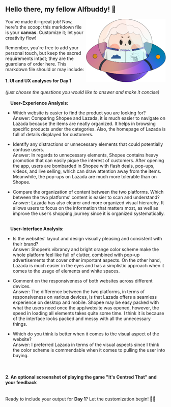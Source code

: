 ## Hello there, my fellow Alfbuddy! 💖

<img align="right" width="250px" src="../../assets/alf/alf-ufo.png">

You've made it—great job! Now, here's the scoop: this markdown file is your **canvas**. Customize it; let your creativity flow!

Remember, you're free to add your personal touch, but keep the sacred requirements intact; they are the guardians of order here. This markdown file should or may include:

#### 1. UI and UX analyses for Day 1

_(just choose the questions you would like to answer and make it concise)_
<br/><br/>
&nbsp;&nbsp;&nbsp;&nbsp;**User-Experience Analysis:**<br/>

-   Which website is easier to find the product you are looking for?<br/>
    Answer: Comparing Shopee and Lazada, it is much easier to navigate on Lazada because the items are neatly organized. It helps in browsing specific products under the categories. Also, the homepage of Lazada is full of details displayed for customers. 

-   Identify any distractions or unnecessary elements that could potentially confuse users.<br/>
    Answer: In regards to unnecessary elements, Shopee contains heavy promotion that can easily pique the interest of customers. After opening the app, users are bombarded in Shopee with flash deals, pop-ups, videos, and live selling, which can draw attention away from the items. Meanwhile, the pop-ups on Lazada are much more tolerable than on Shopee.

-   Compare the organization of content between the two platforms. Which between the two platforms’ content is easier to scan and understand?<br/>
    Answer: Lazada has also clearer and more organized visual hierarchy. It allows users to focus on the information that matters most, as well as improve the user’s shopping journey since it is organized systematically. 

<br/> &nbsp;&nbsp;&nbsp;&nbsp;**User-Interface Analysis:**

-   Is the websites’ layout and design visually pleasing and consistent with their brand?<br/>
    Answer: Shopee’s vibrancy and bright orange color scheme make the whole platform feel like full of clutter, combined with pop-up advertisements that cover other important aspects. On the other hand, Lazada is much easier in the eyes and has a simplistic approach when it comes to the usage of elements and white spaces. 
    
-   Comment on the responsiveness of both websites across different devices.<br/>
    Answer: The difference between the two platforms, in terms of responsiveness on various devices, is that Lazada offers a seamless experience on desktop and mobile. Shopee may be easy packed with what the users need once the app/website was opened, however, the speed in loading all elements takes quite some time. I think it is because of the interface looks packed and messy with all the unnecessary things.
    
-   Which do you think is better when it comes to the visual aspect of the website?<br/>
    Answer: I preferred Lazada in terms of the visual aspects since I think the color scheme is commendable when it comes to pulling the user into buying.
    
    <br>

#### 2. An **optional** screenshot of playing the game **"It's Centred That"** and your feedback

<br>Ready to include your output for **Day 1**? Let the customization begin! 🚀✨

<!-- You may now delete and modify the content of this file -->
